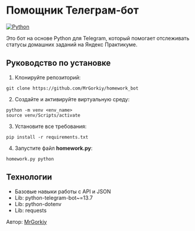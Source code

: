 # Помощник Телеграм-бот
[![Python](https://img.shields.io/badge/-Python-464646?style=flat&logo=Python&logoColor=ffffff&color=043A6B)](https://www.python.org/)


Это бот на основе Python для Telegram, который помогает отслеживать статусы домашних заданий на Яндекс Практикуме. 

## Руководство по установке
1. Клонируйте репозиторий:
```
git clone https://github.com/MrGorkiy/homework_bot
```
2. Создайте и активируйте виртуальную среду:
```
python -m venv <env_name>
source venv/Scripts/activate
```
3. Установите все требования:
```
pip install -r requirements.txt
```
4. Запустите файл **homework.py**:
```
homework.py python
```

## Технологии
- Базовые навыки работы с API и JSON
- Lib: python-telegram-bot~=13.7
- Lib: python-dotenv
- Lib: requests

Автор: [MrGorkiy](https://github.com/MrGorkiy)
